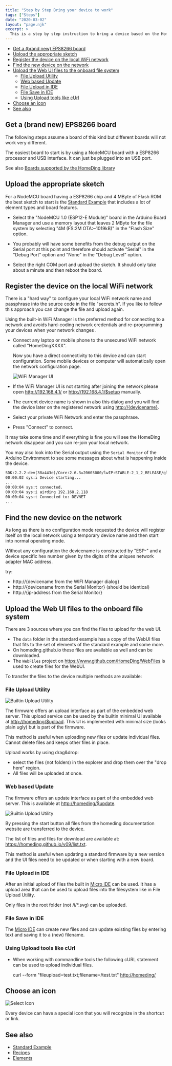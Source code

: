 ```yaml
---
title: "Step by Step Bring your device to work"
tags: ["Steps"]
date: "2020-03-02"
layout: "page.njk"
excerpt: >
  This is a step by step instruction to bring a device based on the HomeDing library to work.
---
```


* [Get a (brand new) EPS8266 board](#get-a-brand-new-eps8266-board)
* [Upload the appropriate sketch](#upload-the-appropriate-sketch)
* [Register the device on the local WiFi network](#register-the-device-on-the-local-wifi-network)
* [Find the new device on the network](#find-the-new-device-on-the-network)
* [Upload the Web UI files to the onboard file system](#upload-the-web-ui-files-to-the-onboard-file-system)
  * [File Upload Utility](#file-upload-utility)
  * [Web based Update](#web-based-update)
  * [File Upload in IDE](#file-upload-in-ide)
  * [File Save in IDE](#file-save-in-ide)
  * [Using Upload tools like cUrl](#using-upload-tools-like-curl)
* [Choose an icon](#choose-an-icon)
* [See also](#see-also)

## Get a (brand new) EPS8266 board

The following steps assume a board of this kind but different boards will not work very different.

The easiest board to start is by using a NodeMCU board with a ESP8266 processor and USB interface.
It can just be plugged into an USB port.

See also [Boards supported by the HomeDing library](/boards/index.md)

## Upload the appropriate sketch

For a NodeMCU board having a ESP8266 chip and 4 MByte of Flash ROM the best sketch to start is the
[Standard Example](/examples/standard.md) that includes a lot of element types and board features.

* Select the "NodeMCU 1.0 (ESP12-E Module)" board in the Arduino Board Manager
  and use a memory layout that leaves 2 MByte for the file system by selecting
  "4M (FS:2M OTA:~1019kB)" in the "Flash Size" option.

* You probably will have some benefits from the debug output on the Serial port at this point
  and therefore should activate "Serial" in the "Debug Port" option
  and "None" in the "Debug Level" option.

* Select the right COM port and upload the sketch. It should only take about a minute
  and then reboot the board.

## Register the device on the local WiFi network

<!-- <video width="650" height="380" controls autostart>
  <source src="/dev/setup-steps.mp4" type="video/mp4">
  Your browser does not support the video tag.
</video> -->

There is a "hard way" to configure your local WiFi network name and passphrase into the source code in the file "secrets.h". If you like to follow this approach you can change the file and upload again.

Using the built-in WiFi Manager is the preferred method for connecting to a network and avoids hard-coding network credentials and re-programming your devices when your network changes .

* Connect any laptop or mobile phone to the unsecured WiFi network called "HomeDingXXXX".

  Now you have a direct connectivity to this device and can start configuration. Some mobile devices or computer will
  automatically open the network configuration page.

  ![WiFi Manager UI](/dev/wifimanager.png "w400")

* If the WiFi Manager UI is not starting after joining the network please open <http://192.168.4.1/> or <http://192.168.4.1/$setup> manually.

* The current device name is shown in also this dialog
  and you will find the device later on the registered network using <http://{devicename}>.

* Select your private WiFi Network and enter the passphrase.

* Press "Connect" to connect.

It may take some time and if everything is fine you will see the HomeDing network disappear and you can re-join your local network.

You may also look into the Serial output using the `Serial Monitor` of the Arduino Environment to see some messages about what is happening inside the device.

``` txt
SDK:2.2.2-dev(38a443e)/Core:2.6.3=20603000/lwIP:STABLE-2_1_2_RELEASE/glue:1.2-16-ge23a07e/BearSSL:89454af
00:00:02 sys:i Device starting...
...
00:00:04 sys:t connected.
00:00:04 sys:i airding 192.168.2.118
00:00:04 sys:t Connected to: DEVNET
...
```

## Find the new device on the network

As long as there is no configuration mode requested the device will register itself on the local network
using a temporary device name and then start into normal operating mode.

Without any configuration the devicename is constructed by "ESP-" and a device specific hex number given by the digits of the uniques network adapter MAC address.

try:

* http://{devicename from the WIFI Manager dialog}
* http://{devicename from the Serial Monitor} (should be identical)
* http://{ip-address from the Serial Monitor}


## Upload the Web UI files to the onboard file system

There are 3 sources where you can find the files to upload for the web UI.

* The `data` folder in the standard example has a copy of the WebUI files that fits to the set of elements of the standard example and some more.
* On homeding.github.io these files are available as well and can be downloaded.
* The `WebFiles` project on <https://www.github.com/HomeDing/WebFiles> is used to create files for the WebUI.

To transfer the files to the device multiple methods are available:

### File Upload Utility

![Builtin Upload Utility](/steps/upload.png)

The firmware offers an upload interface as part of the embedded web server.
This upload service can be used by the builtin minimal UI available at <http://homeding/$upload>.
This UI is implemented with minimal size (looks plain ugly) but is part of the firmware.

This method is useful when uploading new files or update individual files. Cannot delete files and keeps other files in place.

Upload works by using drag&drop:

* select the files (not folders) in the explorer and drop them over the "drop here" region.
* All files will be uploaded at once.


### Web based Update

The firmware offers an update interface as part of the embedded web server.
This is available at <http://homeding/$update>.

![Builtin Upload Utility](/steps/boot.png "w400")

By pressing the start button all files from the homeding documentation website are transferred to the device.

The list of files and files for download are available at: <https://homeding.github.io/v09/list.txt>.

This method is useful when updating a standard firmware by a new version and the UI files need to be updated
or when starting with a new board.


### File Upload in IDE

After an initial upload of files the built in [Micro IDE](/dev/microide.md) can be used.
It has a upload area that can be used to upload files into the filesystem like in File Upload Utility.

Only files in the root folder (not /i/\*.svg) can be uploaded.


### File Save in IDE

The [Micro IDE](/dev/microide.md) can create new files and can update existing files by entering text and saving it to a (new) filename.


### Using Upload tools like cUrl

* When working with commandline tools the following cURL statement can be used to upload individual files.

  curl --form "fileupload=test.txt;filename=/test.txt" <http://homeding/>


## Choose an icon

![Select Icon](/steps/stepupdateicon.png "w400")

Every device can have a special icon that you will recognize in the shortcut or link.


## See also

* [Standard Example](/examples/standard.md)
* [Recipes](/recipes/index.md)
* [Elements](/elements/index.md)
